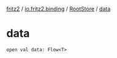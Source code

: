 [fritz2](../../index.md) / [io.fritz2.binding](../index.md) / [RootStore](index.md) / [data](./data.md)

# data

`open val data: Flow<T>`